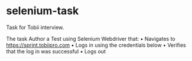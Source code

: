 # selenium-task
Task for Tobii interview.

The task
Author a Test using Selenium Webdriver that:
• Navigates to https://sprint.tobiipro.com
• Logs in using the credentials below
• Verifies that the log in was successful
• Logs out